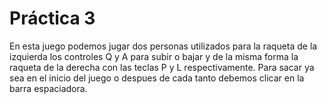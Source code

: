 # Práctica 3
En esta juego podemos jugar dos personas utilizados para la raqueta de la izquierda los controles Q y A para subir o bajar y de la misma forma la raqueta de la derecha con las teclas P y L respectivamente. Para sacar ya sea en el inicio del juego o despues de cada tanto debemos clicar en la barra espaciadora.

